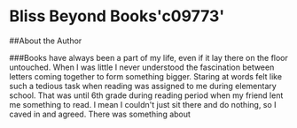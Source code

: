 # **Bliss Beyond Books**'c09773'

##About the Author

###Books have always been a part of my life, even if it lay there on the floor untouched. When I was little I never understood the fascination between letters coming together to form something bigger. Staring at words felt like such a tedious task when reading was assigned to me during elementary school. That was until 6th grade during reading period when my friend lent me something to read. I mean I couldn't just sit there and do nothing, so I caved in and agreed. There was something about 
